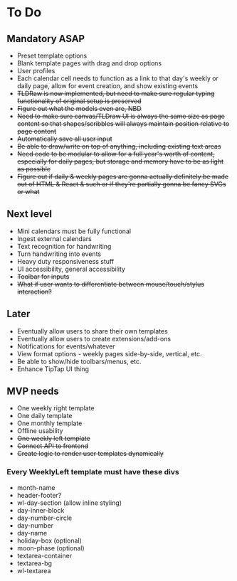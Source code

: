 # To Do

## Mandatory ASAP

- Preset template options
- Blank template pages with drag and drop options
- User profiles
- Each calendar cell needs to function as a link to that day's weekly or daily page, allow for event creation, and show existing events
- ~~TLDRaw is now implemented, but need to make sure regular typing functionality of original setup is preserved~~
- ~~Figure out what the models even are, NBD~~
- ~~Need to make sure canvas/TLDraw UI is always the same size as page content so that shapes/scribbles will always maintain position relative to page content~~
- ~~Automatically save all user input~~
- ~~Be able to draw/write on top of anything, including existing text areas~~
- ~~Need code to be modular to allow for a full year's worth of content, especially for daily pages, but storage and memory have to be as light as possible~~
- ~~Figure out if daily & weekly pages are gonna actually definitely be made out of HTML & React & such or if they're partially gonna be fancy SVGs or what~~

## Next level

- Mini calendars must be fully functional
- Ingest external calendars
- Text recognition for handwriting
- Turn handwriting into events
- Heavy duty responsiveness stuff
- UI accessibility, general accessibility
- ~~Toolbar for inputs~~
- ~~What if user wants to differentiate between mouse/touch/stylus interaction?~~

## Later

- Eventually allow users to share their own templates
- Eventually allow users to create extensions/add-ons
- Notifications for events/whatever
- View format options - weekly pages side-by-side, vertical, etc.
- Be able to show/hide toolbars/menus, etc.
- Enhance TipTap UI thing

## MVP needs

- One weekly right template
- One daily template
- One monthly template
- Offline usability
- ~~One weekly left template~~
- ~~Connect API to frontend~~
- ~~Create logic to render user templates dynamically~~

### Every WeeklyLeft template must have these divs

- month-name
- header-footer?
- wl-day-section (allow inline styling)
- day-inner-block
- day-number-circle
- day-number
- day-name
- holiday-box (optional)
- moon-phase (optional)
- textarea-container
- textarea-bg
- wl-textarea
